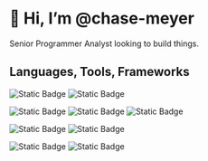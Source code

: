 # 👋 Hi, I’m @chase-meyer

Senior Programmer Analyst looking to build things.

## Languages, Tools, Frameworks

![Static Badge](https://img.shields.io/badge/git-%23F05032?style=flat&logo=git&labelColor=%23fff)
![Static Badge](https://img.shields.io/badge/github-%23181717?style=flat&logo=GitHub&logoColor=%23181717&labelColor=%23fff)


![Static Badge](https://img.shields.io/badge/dotnet-%23512BD4?style=flat&logo=dotnet&logoColor=%23512BD4&labelColor=%23fff)
![Static Badge](https://img.shields.io/badge/python-%233776AB?style=flat&logo=python&labelColor=%23fff)
![Static Badge](https://img.shields.io/badge/bash-%234EAA25?style=flat&logo=gnubash&labelColor=%23fff)

![Static Badge](https://img.shields.io/badge/linux-%23FCC624?style=flat&logo=linux&labelColor=%23fff)
![Static Badge](https://img.shields.io/badge/ubuntu-%23E95420?style=flat&logo=ubuntu&labelColor=%23fff)

![Static Badge](https://img.shields.io/badge/docker-%232496ED?style=flat&logo=docker&labelColor=%23fff)
![Static Badge](https://img.shields.io/badge/azure-%2300ABEC?style=flat&labelColor=%23fff&logo=data:image/svg%2bxml;base64,PHN2ZyB4bWxucz0iaHR0cDovL3d3dy53My5vcmcvMjAwMC9zdmciIHZpZXdCb3g9IjAgMCAxNiAxNiI+CiAgICA8cGF0aCBmaWxsPSIjMDBhYmVjIgogICAgICAgIGQ9Ik0zLjY1IDE0LjJIMTZMOS4zNSAyLjY4IDcuMzMgOC4yNGwzLjg4IDQuNjMtNy41NiAxLjMzek04LjgyIDEuOEw0LjA3IDUuNzkgMCAxMi44NGgzLjY3di4wMUw4LjgyIDEuOHoiIC8+Cjwvc3ZnPg==)



<!---
chase-meyer/chase-meyer is a ✨ special ✨ repository because its `README.md` (this file) appears on your GitHub profile.
You can click the Preview link to take a look at your changes.
--->
